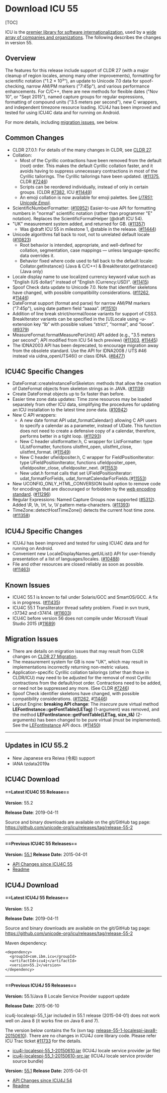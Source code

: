 # Download ICU 55

[TOC]

ICU is the [premier library for software
internationalization](http://site.icu-project.org/#TOC-What-is-ICU-), used by a
[wide array of companies and organizations](../home/index.md). The following
describes the changes in version 55.

## Overview

The features for this release include support of CLDR 27 (with a major cleanup
of region locales, among many other improvements), formatting for scientific
notation ("1.2 × 10³"), an update to Unicode 7.0 data for spoof-checking, narrow
AM/PM markers ("7:45p"), and various performance enhancements. For C/C++, there
are new methods for flexible dates ("Nov 10", or "Sept 2015"), named capture
groups for regular expressions, formatting of compound units ("3.5 meters per
second"), new C wrappers, and independent timezone resource loading. ICU4J has
been improved and tested for using ICU4C data and for running on Android.

For more details, including [migration issues](55.md), see below.

## Common Changes

*   CLDR 27.0.1: For details of the many changes in CLDR, see [CLDR
    27](http://cldr.unicode.org/index/downloads/cldr-27).
*   Collation:
    *   Most of the Cyrillic contractions have been removed from the default
        (root) order. This makes the default Cyrillic collation faster, and it
        avoids having to suppress unnecessary contractions in most of the
        Cyrillic tailorings. The Cyrillic tailorings have been updated.
        ([#11375](http://bugs.icu-project.org/trac/ticket/11375), CLDR
        [#7246](http://unicode.org/cldr/trac/ticket/7246))
    *   Scripts can be reordered individually, instead of only in certain
        groups. (CLDR [#7382](http://unicode.org/cldr/trac/ticket/7382), ICU
        [#11449](http://bugs.icu-project.org/trac/ticket/11449))
    *   An emoji collation is now available for emoji palettes. See [*UTR51:
        Unicode Emoji*](http://www.unicode.org/reports/tr51/).
*   ScientificNumberFormatter:
    ([#10952](http://bugs.icu-project.org/trac/ticket/10952)) Easier-to-use API
    for formatting numbers in "normal" scientific notation (rather than
    programmer "E" notation). Replaces the ScientificFormatHelper (@draft ICU
    54).
*   "UK" measurement system added, and returned for GB.
    ([#11357](http://bugs.icu-project.org/trac/ticket/11357))
    *   Was @draft ICU 55 in milestone 1, @stable in the release.
        ([#11444](http://bugs.icu-project.org/trac/ticket/11444))
*   Unicode algorithms fall back to root, not to unrelated default locale
    ([#10823](http://bugs.icu-project.org/trac/ticket/10823))
    *   Root behavior is intended, appropriate, and well-defined for collation,
        segmentation, case mappings — unless language-specific data overrides
        it.
    *   Behavior fixed where code used to fall back to the default locale:
        Collator.getInstance() (Java & C/C++) & BreakIterator.getInstance()
        (Java only)
*   Locale display name to use localized currency keyword value such as "English
    (US dollar)" instead of "English (Currency:USD)".
    ([#11415](http://bugs.icu-project.org/trac/ticket/11415))
*   Spoof Check data update to Unicode 7.0. Note that identifier skeletons have
    changed, with possible compatibility considerations.
    ([#11262](http://bugs.icu-project.org/trac/ticket/11262),
    #[11446](http://bugs.icu-project.org/trac/ticket/11446))
*   DateFormat support (format and parse) for narrow AM/PM markers ("7:45p"),
    using date pattern field “aaaaa”.
    (#[11510](http://bugs.icu-project.org/trac/ticket/11510))
*   Addition of line break strict/normal/loose variants for support of CSS3.
    BreakIterator variants can be specified in the \[U\]Locale using -u-
    extension key “lb” with possible values “strict”, “normal”, and “loose”.
    ([#9379](http://bugs.icu-project.org/trac/ticket/9379))
*   MeasureFormat.formatMeasurePerUnit() API added (e.g., "3.5 meters per
    second"; API modified from ICU 54 tech preview)
    ([#11303](http://bugs.icu-project.org/trac/ticket/11303),
    [#11445](http://bugs.icu-project.org/trac/ticket/11445))
*   The IDNA2003 API has been deprecated, to encourage migration away from the
    obsolete standard. Use the API for IDNA2008 / UTS #46 instead via
    uidna_openUTS46() or class IDNA.
    ([#8477](http://bugs.icu-project.org/trac/ticket/8477))

## ICU4C Specific Changes

*   DateFormat::createInstanceForSkeleton: methods that allow the creation of
    DateFormat objects from skeleton strings as in JAVA.
    ([#11139](http://bugs.icu-project.org/trac/ticket/11139))
*   Create DateFormat objects up to 5x faster than before.
*   Easier time zone data updates: Time zone resources may be loaded separately
    from other ICU data, simplifying the procedures for updating an ICU
    installation to the latest time zone data.
    ([#10942](http://bugs.icu-project.org/trac/ticket/10942))
*   New C API wrappers:
    *   A new date format API udat_formatCalendar() allowing C API users to
        specify a calendar as a parameter, instead of UDate. This function does
        not need to create a defensive copy of a calendar, therefore, performs
        better in a tight loop.
        ([#11293](http://bugs.icu-project.org/trac/ticket/11293))
    *   New C header ulistformatter.h, C wrapper for ListFormatter: type
        UListFormatter, functions ulistfmt_open, ulistfmt_close,
        ulistfmt_format.
        (#[11549](http://bugs.icu-project.org/trac/ticket/11549))
    *   New C header ufieldpositer.h, C wrapper for FieldPositionIterator: type
        UFieldPositionIterator, functions ufieldpositer_open,
        ufieldpositer_close, ufieldpositer_next.
        (#[11553](http://bugs.icu-project.org/trac/ticket/11553))
    *   New udat.h format calls that set UFieldPositionIterator:
        udat_formatForFields,
        udat_formatCalendarForFields.(#[11553](http://bugs.icu-project.org/trac/ticket/11553))
*   New UCONFIG_ONLY_HTML_CONVERSION build option to remove code for encodings
    that are discouraged or forbidden by the [web encoding
    standard](http://www.w3.org/TR/encoding/#names-and-labels).
    ([#11296](http://bugs.icu-project.org/trac/ticket/11296))
*   Regular Expressions: Named Capture Groups now supported
    ([#5312](http://bugs.icu-project.org/trac/ticket/5312)). Added \\R, \\h,
    \\H, \\v, \\V pattern meta-characters.
    ([#11393](http://bugs.icu-project.org/trac/ticket/11393))
*   TimeZone::detectHostTimeZone() detects the current host time zone.
    ([#11358](http://bugs.icu-project.org/trac/ticket/11358))

## ICU4J Specific Changes

*   ICU4J has been improved and tested for using ICU4C data and for running on
    Android.
*   Convenient new LocaleDisplayNames.getUiList() API for user-friendly
    presentation of a list of languages/locales.
    ([#10488](http://bugs.icu-project.org/trac/ticket/10488))
*   File and other resources are closed reliably as soon as possible.
    ([#11463](http://bugs.icu-project.org/trac/ticket/11463))

## Known Issues

*   ICU4C 55.1 is known to fail under Solaris/GCC and SmartOS/GCC. A fix is in
    progress. ([#11435](http://bugs.icu-project.org/trac/ticket/11435))
*   ICU4C 55.1 Transliterator thread safety problem. Fixed in svn trunk, r37342
    and r37414. ([#11603](http://bugs.icu-project.org/trac/ticket/11603))
*   ICU4C before version 56 does not compile under Microsoft Visual Studio 2015
    (#[11689](http://bugs.icu-project.org/trac/ticket/11689))

## Migration Issues

*   There are details on migration issues that may result from CLDR changes on
    [CLDR 27
    Migration](http://cldr.unicode.org/index/downloads/cldr-27#TOC-Migration).
*   The measurement system for GB is now "UK", which may result in
    implementations incorrectly returning non-metric values.
*   Application-specific Cyrillic collation tailorings (other than those in
    CLDR/ICU) may need to be adjusted for the removal of most Cyrillic
    contractions from the default/root order. Contractions need to be added, or
    need not be suppressed any more. (See CLDR
    [#7246](http://unicode.org/cldr/trac/ticket/7246))
*   Spoof Check identifier skeletons have changed, with possible compatibility
    considerations. ([#11262](http://bugs.icu-project.org/trac/ticket/11262),
    #[11446](http://bugs.icu-project.org/trac/ticket/11446))
*   Layout Engine: **breaking API change**: The *insecure* pure virtual method
    **LEFontInstance::getFontTable(LETag)** (1-argument) was removed, and the
    method **LEFontInstance::getFontTable(LETag, size_t&)** (2-arguments) has
    been changed to be pure virtual (must be implemented). See the
    [LEFontInstance](http://icu-project.org/apiref/icu4c/classicu_1_1LEFontInstance.html#af87c4ef507c7622a4dda3ea99a9825c6)
    API docs. (#[11450](http://bugs.icu-project.org/trac/ticket/11450))

---

## Updates in ICU 55.2

*   New Japanese era Reiwa (令和) support
*   IANA tzdata2019a

## ICU4C Download

#### ==Latest ICU4C 55 Release==

**Version**: 55.2

**Release Date**: 2019-04-11

Source and binary downloads are available on the git/GitHub tag page:
<https://github.com/unicode-org/icu/releases/tag/release-55-2>

---

#### ==Previous ICU4C 55 Releases==

**Version:** [55.1](http://download.icu-project.org/files/icu4c/55.1)
**Release Date:** 2015-04-01

*   [API Changes since ICU4C
    55](http://source.icu-project.org/repos/icu/icu/tags/release-55-1/APIChangeReport.html)
*   [Readme](http://www.icu-project.org/repos/icu/icu/tags/release-55-1/readme.html)

## ICU4J Download

#### ==Latest ICU4J 55 Release==

**Version**: 55.2

**Release Date**: 2019-04-11

Source and binary downloads are available on the git/GitHub tag page:
<https://github.com/unicode-org/icu/releases/tag/release-55-2>

Maven dependency:

```none
<dependency>
  <groupId>com.ibm.icu</groupId>
  <artifactId>icu4j</artifactId>
  <version>55.2</version>
</dependency>
```

---

#### ==Previous ICU4J 55 Releases==

**Version:** 55.1/Java 8 Locale Service Provider support update

**Release Date:** 2015-06-10

icu4j-localespi-55_1.jar included in 55.1 release (2015-04-01) does not work
well on Java 8 (it works fine on Java 6 and 7).

The version below contains the fix (svn tag:
[release-55-1-localespi-java8-20150610](http://source.icu-project.org/repos/icu/icu4j/tags/release-55-1-localespi-java8-20150610/)).
There are no changes in ICU4J core library code. Please refer ICU Trac ticket
[#11733](http://bugs.icu-project.org/trac/ticket/11733) for the details.

*   [icu4j-localespi-55_1-20150610.jar](http://download.icu-project.org/files/icu4j/55.1-java8-localespi/icu4j-localespi-55_1-20150610.jar)
    (ICU4J locale service provider jar file)
*   [icu4j-localespi-55_1-20150610-src.jar](http://download.icu-project.org/files/icu4j/55.1-java8-localespi/icu4j-localespi-55_1-20150610-src.jar)
    (ICU4J locale service provider source bundle)

**Version:** [55.1](http://download.icu-project.org/files/icu4j/55.1)
**Release Date:** 2015-04-01

*   [API Changes since ICU4J
    54](http://source.icu-project.org/repos/icu/icu4j/tags/release-55-1/APIChangeReport.html)
*   [Readme](http://www.icu-project.org/repos/icu/icu4j/tags/release-55-1/readme.html)

